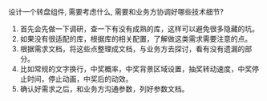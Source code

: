 设计一个转盘组件, 需要考虑什么, 需要和业务方协调好哪些技术细节? 

 1. 首先会先做一下调研，查一下有没有成熟的库，这样可以避免很多隐藏的坑。
 2. 如果没有很适配的库，根据库的相关配置，了解做这类需求需要注意的点。
 3. 根据需求文档，将这些点整理成文档，与业务方去探讨，看有没有遗漏的部分。
 4. 比如常规的文字换行，中奖概率，中奖背景区域设置，抽奖转动速度，中奖停止时间，停止动画，中奖后的动效。
 5. 确认好需求之后，和业务方沟通参数，列好参数文档。
